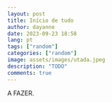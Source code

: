 ```yaml
---
layout: post
title: Início de tudo
author: dayanne
date: 2023-09-23 18:58
lang: pt
tags: ["random"]
categories: ["random"]
image: assets/images/utada.jpeg
description: "TODO"
comments: true
---
```


A FAZER.